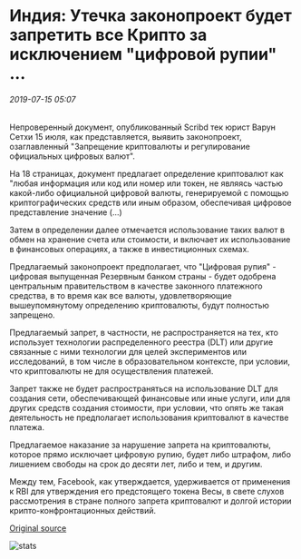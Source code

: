 # Индия: Утечка законопроект будет запретить все Крипто за исключением "цифровой рупии" ...

###### 2019-07-15 05:07

Непроверенный документ, опубликованный Scribd тек юрист Варун Сетхи 15 июля, как представляется, выявить законопроект, озаглавленный "Запрещение криптовалюты и регулирование официальных цифровых валют".

На 18 страницах, документ предлагает определение криптовалют как "любая информация или код или номер или токен, не являясь частью какой-либо официальной цифровой валюты, генерируемой с помощью криптографических средств или иным образом, обеспечивая цифровое представление значение (...)

Затем в определении далее отмечается использование таких валют в обмен на хранение счета или стоимости, и включает их использование в финансовых операциях, а также в инвестиционных схемах.

Предлагаемый законопроект предполагает, что "Цифровая рупия" - цифровая выпущенная Резервным банком страны - будет одобрена центральным правительством в качестве законного платежного средства, в то время как все валюты, удовлетворяющие вышеупомянутому определению криптовалюты, будут полностью запрещено.

Предлагаемый запрет, в частности, не распространяется на тех, кто использует технологии распределенного реестра (DLT) или другие связанные с ними технологии для целей экспериментов или исследований, в том числе в образовательном контексте, при условии, что криптовалюты не для осуществления платежей.

Запрет также не будет распространяться на использование DLT для создания сети, обеспечивающей финансовые или иные услуги, или для других средств создания стоимости, при условии, что опять же такая деятельность не предполагает использования криптовалют в качестве платежа.

Предлагаемое наказание за нарушение запрета на криптовалюты, которое прямо исключает цифровую рупию, будет либо штрафом, либо лишением свободы на срок до десяти лет, либо и тем, и другим.

Между тем, Facebook, как утверждается, удерживается от применения к RBI для утверждения его предстоящего токена Весы, в свете слухов рассмотрения в стране полного запрета криптовалют и долгой истории крипто-конфронтационных действий.

[Original source](https://cointelegraph.com/news/india-leaked-draft-bill-would-ban-all-crypto-except-digital-rupee)

![stats](https://c.statcounter.com/11760860/0/a89fa40b/1/ "stats")